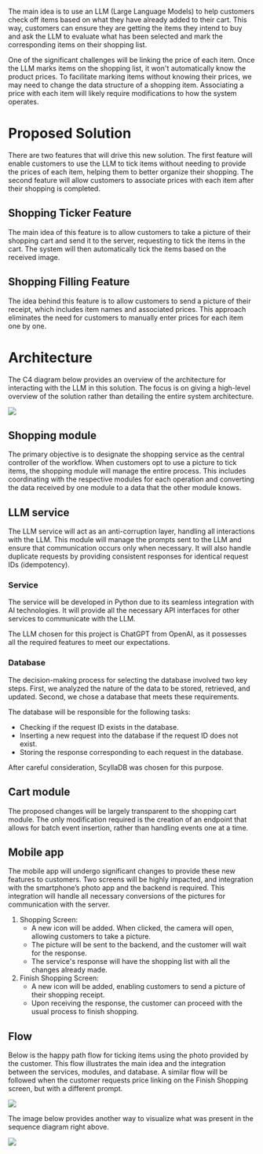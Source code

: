 The main idea is to use an LLM (Large Language Models) to help customers check off items based on what they have already added to their cart. This way, customers can ensure they are getting the items they intend to buy and ask the LLM to evaluate what has been selected and mark the corresponding items on their shopping list.

One of the significant challenges will be linking the price of each item. Once the LLM marks items on the shopping list, it won't automatically know the product prices. To facilitate marking items without knowing their prices, we may need to change the data structure of a shopping item. Associating a price with each item will likely require modifications to how the system operates.

# Proposed Solution

There are two features that will drive this new solution. The first feature will enable customers to use the LLM to tick items without needing to provide the prices of each item, helping them to better organize their shopping. The second feature will allow customers to associate prices with each item after their shopping is completed.

## Shopping Ticker Feature

The main idea of this feature is to allow customers to take a picture of their shopping cart and send it to the server, requesting to tick the items in the cart. The system will then automatically tick the items based on the received image.

## Shopping Filling Feature

The idea behind this feature is to allow customers to send a picture of their receipt, which includes item names and associated prices. This approach eliminates the need for customers to manually enter prices for each item one by one.

# Architecture

The C4 diagram below provides an overview of the architecture for interacting with the LLM in this solution. The focus is on giving a high-level overview of the solution rather than detailing the entire system architecture.

<img src="https://github.com/user-attachments/assets/c27cf4f3-fae4-4d78-b3a3-6023fa97d87b"/>

## Shopping module

The primary objective is to designate the shopping service as the central controller of the workflow. When customers opt to use a picture to tick items, the shopping module will manage the entire process. This includes coordinating with the respective modules for each operation and converting the data received by one module to a data that the other module knows.

## LLM service

The LLM service will act as an anti-corruption layer, handling all interactions with the LLM. This module will manage the prompts sent to the LLM and ensure that communication occurs only when necessary. It will also handle duplicate requests by providing consistent responses for identical request IDs (idempotency).

### Service 

The service will be developed in Python due to its seamless integration with AI technologies. It will provide all the necessary API interfaces for other services to communicate with the LLM.

The LLM chosen for this project is ChatGPT from OpenAI, as it possesses all the required features to meet our expectations.

### Database 

The decision-making process for selecting the database involved two key steps. First, we analyzed the nature of the data to be stored, retrieved, and updated. Second, we chose a database that meets these requirements.

The database will be responsible for the following tasks:

- Checking if the request ID exists in the database.
- Inserting a new request into the database if the request ID does not exist.
- Storing the response corresponding to each request in the database.

After careful consideration, ScyllaDB was chosen for this purpose.

## Cart module

The proposed changes will be largely transparent to the shopping cart module. The only modification required is the creation of an endpoint that allows for batch event insertion, rather than handling events one at a time.

## Mobile app

The mobile app will undergo significant changes to provide these new features to customers. Two screens will be highly impacted, and integration with the smartphone’s photo app and the backend is required. This integration will handle all necessary conversions of the pictures for communication with the server.

1. Shopping Screen:
    - A new icon will be added. When clicked, the camera will open, allowing customers to take a picture.
    - The picture will be sent to the backend, and the customer will wait for the response.
    - The service's response will have the shopping list with all the changes already made.
2. Finish Shopping Screen:
    - A new icon will be added, enabling customers to send a picture of their shopping receipt.
    - Upon receiving the response, the customer can proceed with the usual process to finish shopping.

## Flow

Below is the happy path flow for ticking items using the photo provided by the customer. This flow illustrates the main idea and the integration between the services, modules, and database. A similar flow will be followed when the customer requests price linking on the Finish Shopping screen, but with a different prompt.

<img src="https://github.com/user-attachments/assets/233664cf-a84c-4d20-94e9-a14598be7147"/>

The image below provides another way to visualize what was present in the sequence diagram right above.

<img src="https://github.com/user-attachments/assets/74023338-fe12-4c62-b260-3f11ebba1af1"/>

